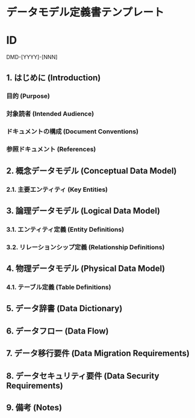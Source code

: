 # データモデル定義書テンプレート

# ID

DMD-[YYYY]-[NNN]

## 1. はじめに (Introduction)

### 目的 (Purpose)

<!-- このデータモデル定義書が作成される目的と、対象とするシステムのデータに関する範囲を記述します。
     - システムが扱うデータの全体像を明確にする
     - データベース設計やAPI設計の基礎を提供する
     - 関係者間でデータ構造に関する共通認識を形成する
     などを明確に記載してください。 -->

### 対象読者 (Intended Audience)

<!-- このドキュメントの対象読者（例：開発者、データベース管理者、ビジネスアナリスト、テスターなど）を記述します。
     各読者がこのドキュメントから何を得るべきか、どのような知識レベルを前提としているかを明確にします。 -->

### ドキュメントの構成 (Document Conventions)

<!-- このドキュメントで使用される表記規則、用語、略語、図の凡例などを記述します。
     必要に応じて、参照すべき用語集やスタイルガイドへのリンクを含めます。 -->

### 参照ドキュメント (References)

<!-- このドキュメントの作成にあたり参照した、または関連する他のドキュメント（例：要件定義書、関連標準など）をリストします。
     各参照ドキュメントのタイトル、バージョン、日付、および入手先を記載します。 -->

## 2. 概念データモデル (Conceptual Data Model)

<!-- システムが扱う主要なビジネス概念と、それらの間の高レベルな関係性を記述します。
     技術的な詳細には踏み込まず、ビジネスの視点からデータを表現します。
     Mermaid記法を用いた概念ER図（Entity-Relationship Diagram）を**必須**とします。 -->

### 2.1. 主要エンティティ (Key Entities)

<!-- 概念データモデルにおける主要なエンティティをリストし、それぞれの簡単な説明を記述します。 -->

## 3. 論理データモデル (Logical Data Model)

<!-- 概念データモデルを基に、具体的なデータ構造と関係性を論理的な視点から詳細に記述します。
     特定のデータベースシステムに依存しない形で、エンティティ、属性、リレーションシップ、データ型、制約などを定義します。
     Mermaid記法を用いた論理ER図を**必須**とします。 -->

### 3.1. エンティティ定義 (Entity Definitions)

<!-- 各エンティティの詳細を記述します。
     ※詳細は `data-model-sub-templates/database-entity-template.md` を参照し、以下にエンティティをリストしてください。
     例:
     - ENT-001 (ユーザー)
     - ENT-002 (商品) -->

### 3.2. リレーションシップ定義 (Relationship Definitions)

<!-- 各エンティティ間のリレーションシップを詳細に記述します。
     - リレーションシップ名
     - 関連するエンティティ
     - カーディナリティ（1対1、1対多、多対多）
     - 関連の種類（参照、包含など）
     - 説明 -->

## 4. 物理データモデル (Physical Data Model)

<!-- 論理データモデルを基に、特定のデータベースシステムに合わせた物理的なデータ構造を記述します。
     テーブル、カラム、データ型、インデックス、制約、パーティショニングなどの詳細を定義します。
     Mermaid記法を用いた物理ER図を**必須**とします。 -->

### 4.1. テーブル定義 (Table Definitions)

<!-- 各テーブルの詳細を記述します。
     - テーブル名
     - カラム名、データ型、長さ、NULL許容、デフォルト値、制約（PK/FK/Unique/Index）、説明
     - インデックス定義
     - 外部キー定義 -->

## 5. データ辞書 (Data Dictionary)

<!-- システム内で使用されるすべてのデータ要素の定義は、独立したデータ辞書ファイルを参照してください。
     例: [データ辞書](data-dictionary.md) -->

## 6. データフロー (Data Flow)

<!-- システム内でのデータの流れを記述します。
     データの生成、変換、保存、利用のプロセスを明確にします。
     Mermaid記法を用いたデータフロー図を**必須**とします。 -->

## 7. データ移行要件 (Data Migration Requirements)

<!-- 既存システムからのデータ移行が必要な場合の要件を記述します。
     - 移行対象データ
     - 移行方法
     - 移行スケジュール
     - データ変換ルール
     - 移行時の検証方法 -->

## 8. データセキュリティ要件 (Data Security Requirements)

<!-- データの機密性、完全性、可用性に関する要件を記述します。
     - アクセス制御
     - 暗号化
     - バックアップとリカバリ
     - 監査ログ -->

## 9. 備考 (Notes)

<!-- その他、特記事項や考慮事項があれば記述します。 -->
